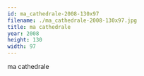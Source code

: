 ```yaml
---
id: ma_cathedrale-2008-130x97
filename: ./ma_cathedrale-2008-130x97.jpg
title: ma cathedrale
year: 2008
height: 130
width: 97
---
```


ma cathedrale
